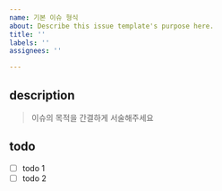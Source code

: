 ```yaml
---
name: 기본 이슈 형식
about: Describe this issue template's purpose here.
title: ''
labels: ''
assignees: ''

---
```


## description
> 이슈의 목적을 간결하게 서술해주세요
## todo
- [ ] todo 1
- [ ] todo 2
